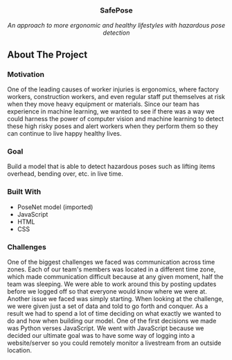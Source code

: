 <p align="center">
  <h3 align="center">SafePose</h3>

  <p align="center">
  <em>An approach to more ergonomic and healthy lifestyles with hazardous pose detection</em>
  </p>
</p>

<!-- ABOUT THE PROJECT -->
## About The Project

### Motivation
One of the leading causes of worker injuries is ergonomics, where factory workers, construction workers, and even regular staff put themselves at risk when they move heavy equipment or materials. Since our team has experience in machine learning, we wanted to see if there was a way we could harness the power of computer vision and machine learning to detect these high risky poses and alert workers when they perform them so they can continue to live happy healthy lives.

### Goal
Build a model that is able to detect hazardous poses such as lifting items overhead, bending over, etc. in live time.

### Built With
* PoseNet model (imported)
* JavaScript
* HTML
* CSS

### Challenges

One of the biggest challenges we faced was communication across time zones. Each of our team's members was located in a different time zone, which made communication difficult because at any given moment, half the team was sleeping. We were able to work around this by posting updates before we logged off so that everyone would know where we were at. Another issue we faced was simply starting. When looking at the challenge, we were given just a set of data and told to go forth and conquer. As a result we had to spend a lot of time deciding on what exactly we wanted to do and how when building our model. One of the first decisions we made was Python verses JavaScript. We went with JavaScript because we decided our ultimate goal was to have some way of logging into a website/server so you could remotely monitor a livestream from an outside location.
